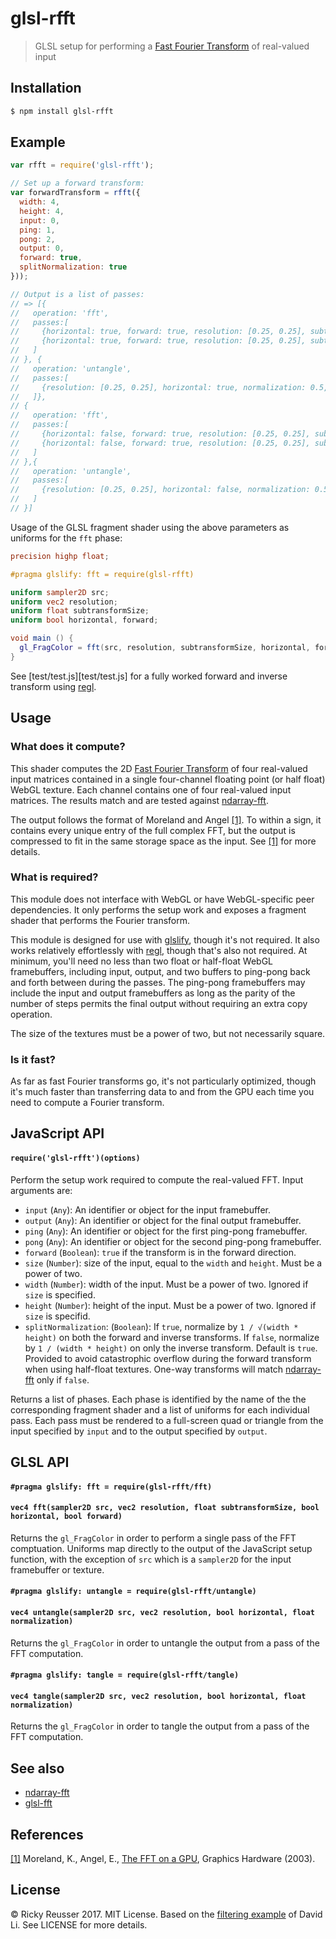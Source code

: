# glsl-rfft

> GLSL setup for performing a [Fast Fourier Transform][fft] of real-valued input

## Installation

```sh
$ npm install glsl-rfft
```

## Example

```javascript
var rfft = require('glsl-rfft');

// Set up a forward transform:
var forwardTransform = rfft({
  width: 4,
  height: 4,
  input: 0,
  ping: 1,
  pong: 2,
  output: 0,
  forward: true,
  splitNormalization: true
}));

// Output is a list of passes:
// => [{
//   operation: 'fft',
//   passes:[
//     {horizontal: true, forward: true, resolution: [0.25, 0.25], subtransformSize: 2, input: 0, output: 2},
//     {horizontal: true, forward: true, resolution: [0.25, 0.25], subtransformSize: 4, input: 2, output: 1}
//   ]
// }, {
//   operation: 'untangle',
//   passes:[
//     {resolution: [0.25, 0.25], horizontal: true, normalization: 0.5, input: 1, output: 2}
//   ]},
// {
//   operation: 'fft',
//   passes:[
//     {horizontal: false, forward: true, resolution: [0.25, 0.25], subtransformSize: 2, input: 2, output: 1},
//     {horizontal: false, forward: true, resolution: [0.25, 0.25], subtransformSize: 4, input: 1, output: 2}
//   ]
// },{
//   operation: 'untangle',
//   passes:[
//     {resolution: [0.25, 0.25], horizontal: false, normalization: 0.5, input: 2, output: 0}
//   ]
// }]
```

Usage of the GLSL fragment shader using the above parameters as uniforms for the `fft` phase:

```glsl
precision highp float;

#pragma glslify: fft = require(glsl-rfft)

uniform sampler2D src;
uniform vec2 resolution;
uniform float subtransformSize;
uniform bool horizontal, forward;

void main () {
  gl_FragColor = fft(src, resolution, subtransformSize, horizontal, forward);
}
```

See [test/test.js][test/test.js] for a fully worked forward and inverse transform using [regl][regl].

## Usage 

### What does it compute?

This shader computes the 2D [Fast Fourier Transform][fft] of four real-valued input matrices contained in a single four-channel floating point (or half float) WebGL texture. Each channel contains one of four real-valued input matrices. The results match and are tested against [ndarray-fft][ndarray-fft].

The output follows the format of Moreland and Angel <a href="#user-content-fftonagpu">[1]</a>. To within a sign, it contains every unique entry of the full complex FFT, but the output is compressed to fit in the same storage space as the input. See <a href="#user-content-fftonagpu">[1]</a> for more details.

### What is required?

This module does not interface with WebGL or have WebGL-specific peer dependencies. It only performs the setup work and exposes a fragment shader that performs the Fourier transform.

This module is designed for use with [glslify][glslify], though it's not required. It also works relatively effortlessly with [regl][regl], though that's also not required. At minimum, you'll need no less than two float or half-float WebGL framebuffers, including input, output, and two buffers to ping-pong back and forth between during the passes. The ping-pong framebuffers may include the input and output framebuffers as long as the parity of the number of steps permits the final output without requiring an extra copy operation.

The size of the textures must be a power of two, but not necessarily square.

### Is it fast?

As far as fast Fourier transforms go, it's not particularly optimized, though it's much faster than transferring data to and from the GPU each time you need to compute a Fourier transform.

## JavaScript API

#### `require('glsl-rfft')(options)`

Perform the setup work required to compute the real-valued FFT. Input arguments are:

- `input` (`Any`): An identifier or object for the input framebuffer.
- `output` (`Any`): An identifier or object for the final output framebuffer.
- `ping` (`Any`): An identifier or object for the first ping-pong framebuffer.
- `pong` (`Any`): An identifier or object for the second ping-pong framebuffer.
- `forward` (`Boolean`): `true` if the transform is in the forward direction.
- `size` (`Number`): size of the input, equal to the `width` and `height`. Must be a power of two.
- `width` (`Number`): width of the input. Must be a power of two. Ignored if `size` is specified.
- `height` (`Number`): height of the input. Must be a power of two. Ignored if `size` is specifid.
- `splitNormalization`: (`Boolean`): If `true`, normalize by `1 / √(width * height)` on both the forward and inverse transforms. If `false`, normalize by `1 / (width * height)` on only the inverse transform. Default is `true`. Provided to avoid catastrophic overflow during the forward transform when using half-float textures. One-way transforms will match [ndarray-fft][ndarray-fft] only if `false`.

Returns a list of phases. Each phase is identified by the name of the the corresponding fragment shader and a list of uniforms for each individual pass. Each pass must be rendered to a full-screen quad or triangle from the input specified by `input` and to the output specified by `output`.

## GLSL API

#### `#pragma glslify: fft = require(glsl-rfft/fft)`
#### `vec4 fft(sampler2D src, vec2 resolution, float subtransformSize, bool horizontal, bool forward)`

Returns the `gl_FragColor` in order to perform a single pass of the FFT comptuation. Uniforms map directly to the output of the JavaScript setup function, with the exception of `src` which is a `sampler2D` for the input framebuffer or texture.

#### `#pragma glslify: untangle = require(glsl-rfft/untangle)`
#### `vec4 untangle(sampler2D src, vec2 resolution, bool horizontal, float normalization)`

Returns the `gl_FragColor` in order to untangle the output from a pass of the FFT computation.

#### `#pragma glslify: tangle = require(glsl-rfft/tangle)`
#### `vec4 tangle(sampler2D src, vec2 resolution, bool horizontal, float normalization)`

Returns the `gl_FragColor` in order to tangle the output from a pass of the FFT computation.

## See also

- [ndarray-fft][ndarray-fft]
- [glsl-fft][glsl-fft]

## References

<a href="#user-content-fftonagpu" id="fftonagpu">[1]</a> Moreland, K., Angel, E., [The FFT on a GPU][fftonagpu], Graphics Hardware (2003).

## License

&copy; Ricky Reusser 2017. MIT License. Based on the [filtering example][dli] of David Li. See LICENSE for more details.

[glslify]: https://github.com/glslify/glslify
[fft]: https://en.wikipedia.org/wiki/Fast_Fourier_transform
[dli]: https://github.com/dli/filtering
[regl]: https://github.com/regl-project/regl
[ndarray-fft]: https://github.com/scijs/ndarray-fft
[glsl-fft]: https://github.com/rreusser/glsl-fft
[gaussian]: https://en.wikipedia.org/wiki/Gaussian_blur
[fftonagpu]: http://www.kennethmoreland.com/fftgpu/fftgpu.pdf
